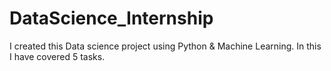 # DataScience_Internship
I created this Data science project using Python &amp; Machine Learning. In this I have covered 5 tasks.
